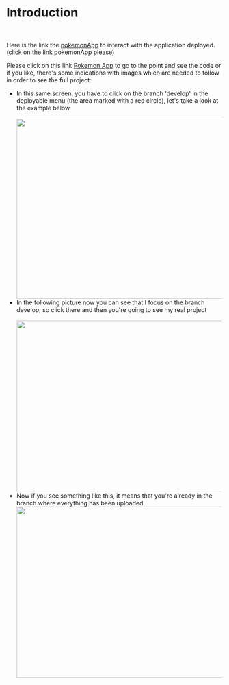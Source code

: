 <h1>Introduction</h1>
<br />
<p>Here is the link the <a href='https://deploy-poke.vercel.app/'>pokemonApp</a> to interact with the application deployed. (click on the link pokemonApp please)
<p>Please click on this link <a href='https://github.com/srueda9331/Pokemon/tree/develop' />Pokemon App</a> to go to the point and see the code or if you like, there's some indications with images which are needed to follow in order to see the full project:</P>
<ul>
<li>In this same screen, you have to click on the branch 'develop' in the deployable menu (the area marked with a red circle), let's take a look at the example below</li>
 <br />
<img src='https://user-images.githubusercontent.com/90795981/191148114-74f2c2e1-33eb-423f-91e1-158cafcbc696.png' width='1000px' height='420px'/>
 <br />
<li>In the following picture now you can see that I focus on the branch develop, so click there and then you're going to see my real project</li>
 <br />
<img src='https://user-images.githubusercontent.com/90795981/191150411-e78e24f5-cd35-420c-ad1f-f649fb263d25.png' width='900px' height='400px'/>
 <br />
<li>Now if you see something like this, it means that you're already in the branch where everything has been uploaded</li>
<img src='https://user-images.githubusercontent.com/90795981/191152609-9b4a092c-9abc-498c-a62d-edd21169780b.png' width='900px' height='400px'/>

